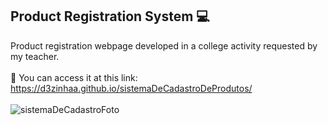 ## Product Registration System 💻
Product registration webpage developed in a college activity requested by my teacher.
<br /><br />
🔗 You can access it at this link: https://d3zinhaa.github.io/sistemaDeCadastroDeProdutos/
<br /><br />
![sistemaDeCadastroFoto](https://user-images.githubusercontent.com/113699552/216220774-da284f5c-e1e0-4596-b1d0-14ca7274744f.png)
